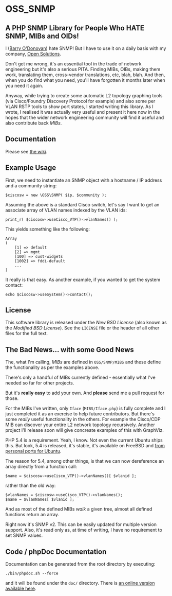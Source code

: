 OSS_SNMP
========

A PHP SNMP Library for People Who HATE SNMP, MIBs and OIDs!
------------------------------------------------------------

I ([Barry O'Donovan](http://www,barryodonovan.com/)) hate SNMP! But I have
to use it on a daily basis with my company, [Open
Solutions](http://www.opensolutions.ie/).

Don't get me wrong, it's an essential tool in the trade of network engineering
but it's also a serious PITA. Finding MIBs, OIBs, making them work, translating
them, cross-vendor translations, etc, blah, blah. And then, when you do find what
you need, you'll have forgotten it months later when you need it again.

Anyway, while trying to create some automatic L2 topology graphing tools
(via Cisco/Foundry Discovery Protocol for example) and also some per VLAN
RSTP tools to show port states, I started writing this library. As I wrote, I
realised it was actually very useful and present it here now in the hopes
that the wider network engineering community will find it useful and also
contribute back *MIBs*.


Documentation
-------------

Please see [the wiki](https://github.com/opensolutions/OSS_SNMP/wiki).

Example Usage
-------------

First, we need to instantiate an SNMP object with a hostname / IP address and
a community string:

    $ciscosw = new \OSS\SNMP( $ip, $community );

Assuming the above is a standard Cisco switch, let's say I want to get an
associate array of VLAN names indexed by the VLAN ids:

    print_r( $ciscosw->useCisco_VTP()->vlanNames() );

This yields something like the following:

    Array
    (
        [1] => default
        [2] => mgmt
        [100] => cust-widgets
        [1002] => fddi-default
        ...
    )

It really is that easy. As another example, if you wanted to get the system contact:

    echo $ciscosw->useSystem()->contact();


License
-------

This software library is released under the *New BSD License* (also known as the
*Modified BSD License*). See the `LICENSE` file or the header of all other files
for the full text.


The Bad News... with some Good News
------------------------------------

The, what I'm calling, *MIBs* are defined in `OSS/SNMP/MIBS` and these define the functionality as per the examples above.

There's only a handful of MIBs currently defined - essentially what I've needed so far for other projects.

But it's **really easy** to add your own. And **please** send me a pull request for those.

For the MIBs I've written, only `Iface` (`MIBS/Iface.php`) is fully complete and I
just completed it as an exercise to help future contributors. But there's some *really* useful
functionality in the others. For example the Cisco/CDP MIB can discover your entire L2 network
topology recursively. Another project I'll release soon will give concreate examples of this
with GraphViz.

PHP 5.4 is a requirement. Yeah, I know. Not even the current Ubuntu ships this. But
look, 5.4 is released, it's stable, it's available on FreeBSD and
[from personal ports for Ubuntu](http://www.barryodonovan.com/index.php/2012/05/22/ubuntu-12-04-precise-pangolin-and-php-5-4-again).

The reason for 5.4, among other things, is that we can now dereference an array directly from a function call:

    $name = $ciscosw->useCisco_VTP()->vlanNames()[ $vlanid ];

rather than the old way:

    $vlanNames = $ciscosw->useCisco_VTP()->vlanNames();
    $name = $vlanNames[ $vlanid ];

And as most of the defined MIBs *walk* a given tree, almost all defined functions return an array.

Right now it's SNMP v2. This can be easily updated for multiple version support. Also, it's read only
as, at time of writing, I have no requirement to set SNMP values. 


Code / phpDoc Documentation
---------------------------

Documentation can be generated from the root directory by executing:

    ./bin/phpdoc.sh --force

and it will be found under the `doc/` directory. There is 
[an online version available here](http://opensolutions.github.com/OSS_SNMP/doc/).

